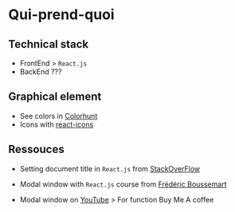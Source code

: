 # Qui-prend-quoi

## Technical stack
- FrontEnd > `React.js`
- BackEnd ??? 

## Graphical element 
- See colors in [Colorhunt](https://colorhunt.co/palette/4f6f5273907286a789d2e3c8)
- Icons with [react-icons](https://www.npmjs.com/package/react-icons)

## Ressouces 
- Setting document title in `React.js` from [StackOverFlow](https://stackoverflow.com/questions/46160461/how-do-you-set-the-document-title-in-react)

- Modal window with `React.js` course from [Frédéric Boussemart](https://www.cril.univ-artois.fr/~boussemart/react/chapter02.html) 

- Modal window on [YouTube](https://www.youtube.com/watch?v=9DwGahSqcEc) > For function Buy Me A coffee

